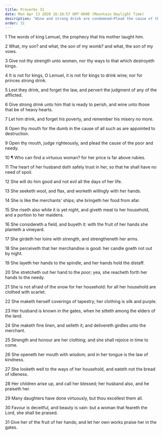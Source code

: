 ```yaml
---
title: Proverbs 31
date: Mon Apr 13 2020 16:18:57 GMT-0600 (Mountain Daylight Time)
description: "Wine and strong drink are condemned—Plead the cause of the poor and needy—A virtuous woman is more precious than rubies."
order: 31
---
```


1 The words of king Lemuel, the prophecy that his mother taught him.

2 What, my son? and what, the son of my womb? and what, the son of my vows.

3 Give not thy strength unto women, nor thy ways to that which destroyeth kings.

4 It is not for kings, O Lemuel, it is not for kings to drink wine; nor for princes strong drink.

5 Lest they drink, and forget the law, and pervert the judgment of any of the afflicted.

6 Give strong drink unto him that is ready to perish, and wine unto those that be of heavy hearts.

7 Let him drink, and forget his poverty, and remember his misery no more.

8 Open thy mouth for the dumb in the cause of all such as are appointed to destruction.

9 Open thy mouth, judge righteously, and plead the cause of the poor and needy.

10 ¶ Who can find a virtuous woman? for her price is far above rubies.

11 The heart of her husband doth safely trust in her, so that he shall have no need of spoil.

12 She will do him good and not evil all the days of her life.

13 She seeketh wool, and flax, and worketh willingly with her hands.

14 She is like the merchants’ ships; she bringeth her food from afar.

15 She riseth also while it is yet night, and giveth meat to her household, and a portion to her maidens.

16 She considereth a field, and buyeth it: with the fruit of her hands she planteth a vineyard.

17 She girdeth her loins with strength, and strengtheneth her arms.

18 She perceiveth that her merchandise is good: her candle goeth not out by night.

19 She layeth her hands to the spindle, and her hands hold the distaff.

20 She stretcheth out her hand to the poor; yea, she reacheth forth her hands to the needy.

21 She is not afraid of the snow for her household: for all her household are clothed with scarlet.

22 She maketh herself coverings of tapestry; her clothing is silk and purple.

23 Her husband is known in the gates, when he sitteth among the elders of the land.

24 She maketh fine linen, and selleth it; and delivereth girdles unto the merchant.

25 Strength and honour are her clothing; and she shall rejoice in time to come.

26 She openeth her mouth with wisdom; and in her tongue is the law of kindness.

27 She looketh well to the ways of her household, and eateth not the bread of idleness.

28 Her children arise up, and call her blessed; her husband also, and he praiseth her.

29 Many daughters have done virtuously, but thou excellest them all.

30 Favour is deceitful, and beauty is vain: but a woman that feareth the Lord, she shall be praised.

31 Give her of the fruit of her hands; and let her own works praise her in the gates.
